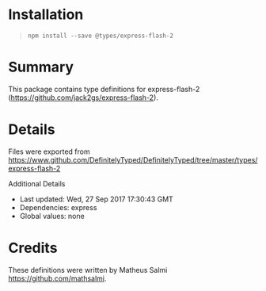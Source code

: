 # Installation
> `npm install --save @types/express-flash-2`

# Summary
This package contains type definitions for express-flash-2 (https://github.com/jack2gs/express-flash-2).

# Details
Files were exported from https://www.github.com/DefinitelyTyped/DefinitelyTyped/tree/master/types/express-flash-2

Additional Details
 * Last updated: Wed, 27 Sep 2017 17:30:43 GMT
 * Dependencies: express
 * Global values: none

# Credits
These definitions were written by Matheus Salmi <https://github.com/mathsalmi>.
